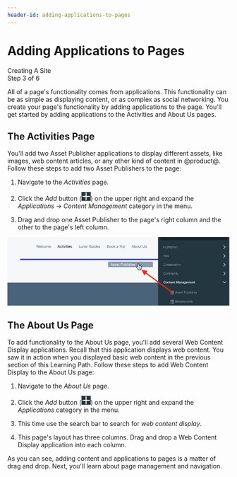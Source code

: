 ```yaml
---
header-id: adding-applications-to-pages
---
```


# Adding Applications to Pages

<div class="learn-path-step">
    <p>Creating A Site<br>Step 3 of 6</p>
</div>

All of a page's functionality comes from applications. This functionality can be
as simple as displaying content, or as complex as social networking. You create
your page's functionality by adding applications to the page. You'll get started
by adding applications to the Activities and About Us pages. 

## The Activities Page

You'll add two Asset Publisher applications to display different assets, like
images, web content articles, or any other kind of content in @product@. Follow
these steps to add two Asset Publishers to the page:

1.  Navigate to the *Activities* page. 

2.  Click the *Add* button 
    (![Add](../../../images/icon-add-app.png)) on the upper right and expand the 
    *Applications* &rarr; *Content Management* category in the menu. 

3.  Drag and drop one Asset Publisher to the page's right column and the other
    to the page's left column. 

![Figure 1: This screenshot shows the Asset Publisher being placed in the page's right column. The narrow blue bar indicates where the application will appear when you release the mouse button.](../../../images/001-drag-asset-publisher.png)

## The About Us Page

To add functionality to the About Us page, you'll add several Web Content 
Display applications. Recall that this application displays web content. 
You saw it in action when you displayed basic web content in the previous 
section of this Learning Path. Follow these steps to add Web Content Display to 
the About Us page: 

1.  Navigate to the *About Us* page.

2.  Click the *Add* button 
    (![Add](../../../images/icon-add-app.png)) on the upper right and expand the 
    *Applications* category in the menu. 

3.  This time use the search bar to search for *web content display*.

4.  This page's layout has three columns. Drag and drop a Web Content Display 
    application into each column. 

As you can see, adding content and applications to pages is a matter of drag and
drop. Next, you'll learn about page management and navigation. 

